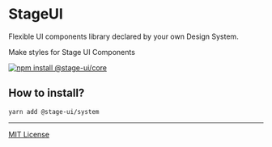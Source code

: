 # StageUI

Flexible UI components library declared by your own Design System.

Make styles for Stage UI Components

[![npm install @stage-ui/core](https://img.shields.io/npm/v/@stage-ui/system?color=blue&label=Documentation&logo=visual-studio-code&style=for-the-badge)](https://stageui.shds.io)

## How to install?

```
yarn add @stage-ui/system
```

***
[MIT License](https://github.com/pt-one/StageUI/blob/master/LICENSE)